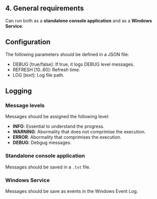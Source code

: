 ﻿## 4. General requirements

Can run both as a **standalone console application** and as a **Windows Service**.

## Configuration
The following parameters should be defined in a JSON file:
- DEBUG [true/false]: If true, it logs DEBUG level messages.
- REFRESH [10..60]: Refresh time.
- LOG [*text*]: Log file path.

## Logging

### Message levels
Messages should be assigned the following level:
- **INFO**: Essential to understand the progress.
- **WARNING**: Abormality that does not comprimise the execution.
- **ERROR**: Abormality that comprimises the execution.
- **DEBUG**: Debgug messages.

### Standalone console application
Messages should be saved in a `.txt` file.

### Windows Service
Messages should be save as events in the Windows Event Log.

